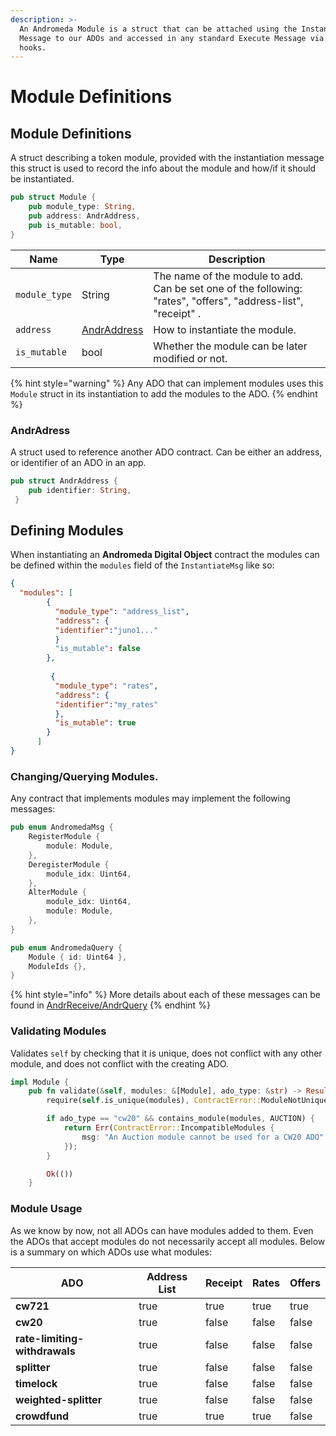 ```yaml
---
description: >-
  An Andromeda Module is a struct that can be attached using the Instantiate
  Message to our ADOs and accessed in any standard Execute Message via generic
  hooks.
---
```


# Module Definitions

## Module Definitions

A struct describing a token module, provided with the instantiation message this struct is used to record the info about the module and how/if it should be instantiated.

```rust
pub struct Module {
    pub module_type: String,
    pub address: AndrAddress,
    pub is_mutable: bool,
}
```

| Name          | Type                                                                           | Description                                                                                                    |
| ------------- | ------------------------------------------------------------------------------ | -------------------------------------------------------------------------------------------------------------- |
| `module_type` | String                                                                         | The name of the module to add. Can be set one of the following: "rates", "offers", "address-list", "receipt" . |
| `address`     | [AndrAddress](../platform-and-framework/common-types/recipient.md#andraddress) | How to instantiate the module.                                                                                 |
| `is_mutable`  | bool                                                                           | Whether the module can be later modified or not.                                                               |

{% hint style="warning" %}
Any ADO that can implement modules uses this `Module` struct in its instantiation  to add the modules to the ADO.&#x20;
{% endhint %}

### AndrAdress

A struct used to reference  another ADO contract. Can be either an address, or identifier of an ADO in an app.&#x20;

```rust
pub struct AndrAddress {
    pub identifier: String,
 }
```

## Defining Modules

When instantiating an **Andromeda Digital Object** contract the modules can be defined within the `modules` field of the `InstantiateMsg` like so:

```json
{
  "modules": [
        {
          "module_type": "address_list",
          "address": {
          "identifier":"juno1..."
          }
          "is_mutable": false
        },
        
         {
          "module_type": "rates",
          "address": {
          "identifier":"my_rates"
          },
          "is_mutable": true
        }
      ]
}
```

### Changing/Querying Modules.

Any contract that implements modules may implement the following messages:

```rust
pub enum AndromedaMsg {
    RegisterModule {
        module: Module,
    },
    DeregisterModule {
        module_idx: Uint64,
    },
    AlterModule {
        module_idx: Uint64,
        module: Module,
    },
}

pub enum AndromedaQuery {
    Module { id: Uint64 },
    ModuleIds {},
}

```

{% hint style="info" %}
More details about each of these messages can be found in [AndrReceive/AndrQuery](../platform-and-framework/ado\_base.md#modules)
{% endhint %}

### Validating Modules

Validates `self` by checking that it is unique, does not conflict with any other module, and does not conflict with the creating ADO.

```rust
impl Module {
    pub fn validate(&self, modules: &[Module], ado_type: &str) -> Result<(), ContractError> {
        require(self.is_unique(modules), ContractError::ModuleNotUnique {})?;

        if ado_type == "cw20" && contains_module(modules, AUCTION) {
            return Err(ContractError::IncompatibleModules {
                msg: "An Auction module cannot be used for a CW20 ADO".to_string(),
            });
        }

        Ok(())
    }
```

### Module Usage&#x20;

As we know by now, not all ADOs can have modules added to them. Even the ADOs that accept modules do not necessarily accept all modules. Below is a summary on which ADOs use what modules:

<table><thead><tr><th>ADO</th><th data-type="checkbox">Address List</th><th data-type="checkbox">Receipt</th><th data-type="checkbox">Rates</th><th data-type="checkbox">Offers</th></tr></thead><tbody><tr><td><strong>cw721</strong></td><td>true</td><td>true</td><td>true</td><td>true</td></tr><tr><td><strong>cw20</strong></td><td>true</td><td>false</td><td>false</td><td>false</td></tr><tr><td><strong>rate-limiting-withdrawals</strong></td><td>true</td><td>false</td><td>false</td><td>false</td></tr><tr><td><strong>splitter</strong></td><td>true</td><td>false</td><td>false</td><td>false</td></tr><tr><td><strong>timelock</strong></td><td>true</td><td>false</td><td>false</td><td>false</td></tr><tr><td><strong>weighted-splitter</strong></td><td>true</td><td>false</td><td>false</td><td>false</td></tr><tr><td><strong>crowdfund</strong></td><td>true</td><td>true</td><td>true</td><td>false</td></tr></tbody></table>
